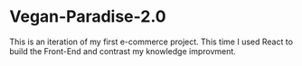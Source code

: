 # Vegan-Paradise-2.0
This is an iteration of my first e-commerce project. This time I used React to build the Front-End and contrast my knowledge improvment.
